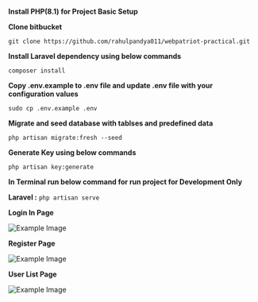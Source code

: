 **Install PHP(8.1) for Project Basic Setup**

**Clone bitbucket**

    git clone https://github.com/rahulpandya011/webpatriot-practical.git

**Install Laravel dependency using below commands**

    composer install

**Copy .env.example to .env file and update .env file with your configuration values**

    sudo cp .env.example .env

**Migrate and seed database with tablses and predefined data**

    php artisan migrate:fresh --seed

**Generate Key using below commands**

    php artisan key:generate

**In Terminal run below command for run project for Development Only**

**Laravel :** `php artisan serve`

**Login In Page**

![Example Image](https://drive.google.com/uc?id=1A0rXf2kmvvRfj-WIosXWDyr18uqF3_tj)

**Register Page**

![Example Image](https://drive.google.com/uc?id=1fK0dz76iYIvYH1yGDGDKu-y6UBb-Fn8Z)

**User List Page**

![Example Image](https://drive.google.com/uc?id=1gyQbpozd1y2Hxk8auEuoKvh6-0qELcWB)
